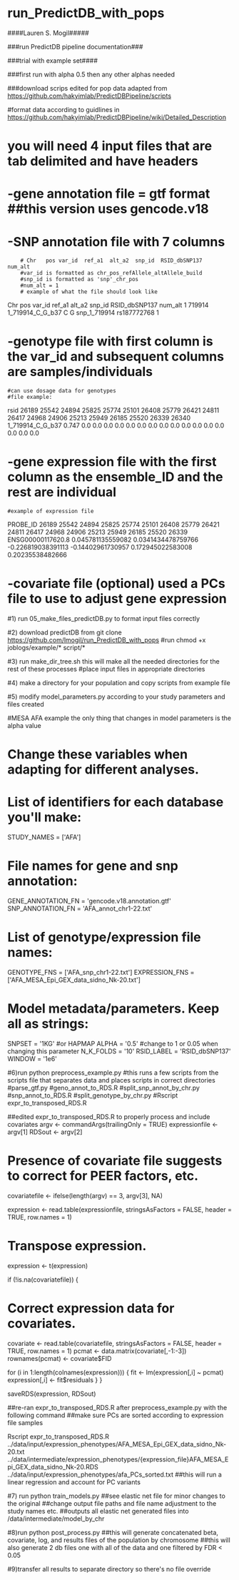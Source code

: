 # run_PredictDB_with_pops
####Lauren S. Mogil#####

###run PredictDB pipeline documentation###

###trial with example set####

###first run with alpha 0.5 then any other alphas needed

###download scrips edited for pop data adapted from https://github.com/hakyimlab/PredictDBPipeline/scripts

#format data according to guidlines in https://github.com/hakyimlab/PredictDBPipeline/wiki/Detailed_Description
#	you will need 4 input files that are tab delimited and have headers 
#	-gene annotation file = gtf format ##this version uses gencode.v18 
#	-SNP annotation file with 7 columns 
		# Chr	pos	var_id	ref_a1	alt_a2	snp_id	RSID_dbSNP137	num_alt
		#var_id is formatted as chr_pos_refAllele_altAllele_build
		#snp_id is formatted as 'snp'_chr_pos
		#num_alt = 1
		# example of what the file should look like 
Chr     pos     var_id  ref_a1  alt_a2  snp_id  RSID_dbSNP137   num_alt
1       719914  1_719914_C_G_b37        C       G       snp_1_719914    rs187772768     1

#	-genotype file with first column is the var_id and subsequent columns are samples/individuals 
	#can use dosage data for genotypes 
	#file example:
	
rsid    26189   25542   24894   25825   25774   25101   26408   25779   26421   24811   26417   24968   24906   25213   25949   26185   25520   26339   26340   
1_719914_C_G_b37        0.747    0.0     0.0     0.0     0.0     0.0     0.0     0.0     0.0     0.0     0.0     0.0     0.0     0.0     0.0     0.0     0.0    

#	-gene expression file with the first column as the ensemble_ID and the rest are individual
	#example of expression file
	
PROBE_ID        26189   25542   24894   25825   25774   25101   26408   25779   26421   24811   26417   24968   24906   25213   25949   26185   25520   26339   
ENSG00000117620.8       0.045781135559082       0.0341434478759766      -0.226819038391113      -0.14402961730957       0.172945022583008       0.20235538482666

#	-covariate file (optional) used a PCs file to use to adjust gene expression

#1) run 05_make_files_predictDB.py to format input files correctly

#2) download predictDB from git clone https://github.com/lmogil/run_PredictDB_with_pops 
#run chmod +x joblogs/example/* script/*

#3) run make_dir_tree.sh this will make all the needed directories for the rest of these processes
#place input files in appropriate directories 

#4) make a directory for your population and copy scripts from example file

#5) modify model_parameters.py according to your study parameters and files created

#MESA AFA example the only thing that changes in model parameters is the alpha value

# Change these variables when adapting for different analyses. 

# List of identifiers for each database you'll make:
STUDY_NAMES = ['AFA']
# File names for gene and snp annotation:
GENE_ANNOTATION_FN = 'gencode.v18.annotation.gtf'
SNP_ANNOTATION_FN = 'AFA_annot_chr1-22.txt'
# List of genotype/expression file names:
GENOTYPE_FNS = ['AFA_snp_chr1-22.txt']
EXPRESSION_FNS = ['AFA_MESA_Epi_GEX_data_sidno_Nk-20.txt']

# Model metadata/parameters. Keep all as strings:
SNPSET = '1KG' #or HAPMAP
ALPHA = '0.5' #change to 1 or 0.05 when changing this parameter
N_K_FOLDS = '10'
RSID_LABEL = 'RSID_dbSNP137'
WINDOW = '1e6'


#6)run python preprocess_example.py
	#this runs a few scripts from the scripts file that separates data and places scripts in correct directories
	#parse_gtf.py 
	#geno_annot_to_RDS.R
	#split_snp_annot_by_chr.py
	#snp_annot_to_RDS.R
	#split_genotype_by_chr.py
	#Rscript expr_to_transposed_RDS.R 
	
##edited  expr_to_transposed_RDS.R to properly process and include covariates
argv <- commandArgs(trailingOnly = TRUE)
expressionfile <- argv[1]
RDSout <- argv[2]
# Presence of covariate file suggests to correct for PEER factors, etc.
covariatefile <- ifelse(length(argv) == 3, argv[3], NA)

expression <- read.table(expressionfile, stringsAsFactors = FALSE,
    header = TRUE, row.names = 1)
# Transpose expression.
expression <- t(expression)

if (!is.na(covariatefile)) {
  # Correct expression data for covariates.
  covariate <- read.table(covariatefile, stringsAsFactors = FALSE,
    header = TRUE, row.names = 1)
  pcmat <- data.matrix(covariate[,-1:-3])
    rownames(pcmat) <- covariate$FID

  for (i in 1:length(colnames(expression))) {
    fit <- lm(expression[,i] ~ pcmat)
    expression[,i] <- fit$residuals
  }
}

saveRDS(expression, RDSout)


##re-ran expr_to_transposed_RDS.R after preprocess_example.py with the following command
##make sure PCs are sorted according to expression file samples

Rscript expr_to_transposed_RDS.R ../data/input/expression_phenotypes/AFA_MESA_Epi_GEX_data_sidno_Nk-20.txt \
    ../data/intermediate/expression_phenotypes/{expression_file}AFA_MESA_Epi_GEX_data_sidno_Nk-20.RDS \
    ../data/input/expression_phenotypes/afa_PCs_sorted.txt
    ##this will run a linear regression and account for PC variants 
    
    
#7) run python train_models.py
	##see elastic net file for minor changes to the original
	##change output file paths and file name adjustment to the study names etc. 
	##outputs all elastic net generated files into /data/intermediate/model_by_chr

	
#8)run python post_process.py
##this will generate concatenated beta, covariate, log, and results files of the population by chromosome
##this will also generate 2 db files one with all of the data and one filtered by FDR < 0.05


#9)transfer all results to separate directory so there's no file override 



